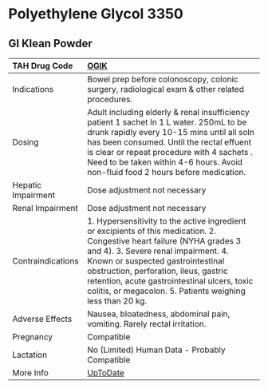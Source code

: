 # Polyethylene Glycol 3350

## GI Klean Powder

| TAH Drug Code      | [OGIK](https://www.tahsda.org.tw/drugs/hissearch.php?drug_code=OGIK)                                                                                                                                                                                                                                                                                       |
|:-------------------|:-----------------------------------------------------------------------------------------------------------------------------------------------------------------------------------------------------------------------------------------------------------------------------------------------------------------------------------------------------------|
| Indications        | Bowel prep before colonoscopy, colonic surgery, radiological exam & other related procedures.                                                                                                                                                                                                                                                              |
| Dosing             | Adult including elderly & renal insufficiency patient 1 sachet In 1 L water. 250mL to be drunk rapidly every 10-15 mins until all soln has been consumed. Until the rectal effuent is clear or repeat procedure with 4 sachets . Need to be taken within 4-6 hours. Avoid non-fluid food 2 hours before medication.                                        |
| Hepatic Impairment | Dose adjustment not necessary                                                                                                                                                                                                                                                                                                                              |
| Renal Impairment   | Dose adjustment not necessary                                                                                                                                                                                                                                                                                                                              |
| Contraindications  | 1. Hypersensitivity to the active ingredient or excipients of this medication. 2. Congestive heart failure (NYHA grades 3 and 4). 3. Severe renal impairment. 4. Known or suspected gastrointestinal obstruction, perforation, ileus, gastric retention, acute gastrointestinal ulcers, toxic colitis, or megacolon. 5. Patients weighing less than 20 kg. |
| Adverse Effects    | Nausea, bloatedness, abdominal pain, vomiting. Rarely rectal irritation.                                                                                                                                                                                                                                                                                   |
| Pregnancy          | Compatible                                                                                                                                                                                                                                                                                                                                                 |
| Lactation          | No (Limited) Human Data - Probably Compatible                                                                                                                                                                                                                                                                                                              |
| More Info          | [UpToDate](https://www.uptodate.com/contents/polyethylene-glycol-3350-drug-information)                                                                                                                                                                                                                                                                    |

